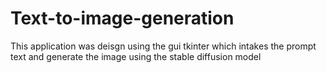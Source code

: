 # Text-to-image-generation
This application was deisgn using the gui tkinter which intakes the prompt text and generate the image using the stable diffusion model
